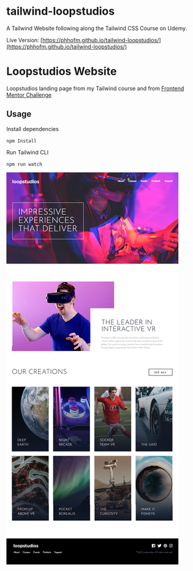 # tailwind-loopstudios
A Tailwind Website following along the Tailwind CSS Course on Udemy.

Live Version: [https://phhofm.github.io/tailwind-loopstudios/](https://phhofm.github.io/tailwind-loopstudios/)

# Loopstudios Website

Loopstudios landing page from my Tailwind course and from [Frontend Mentor Challenge](https://www.frontendmentor.io/challenges/loopstudios-landing-page-N88J5Onjw)

## Usage

Install dependencies

```
npm Install
```

Run Tailwind CLI

```
npm run watch
```

![Alt text](images/loopstudios.png)
